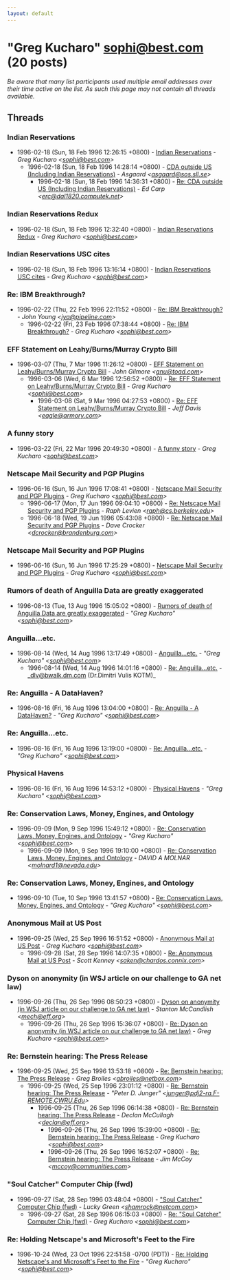 ```yaml
---
layout: default
---
```


# "Greg Kucharo" <sophi@best.com> (20 posts)

_Be aware that many list participants used multiple email addresses over their time active on the list. As such this page may not contain all threads available._

## Threads

### Indian Reservations
+ 1996-02-18 (Sun, 18 Feb 1996 12:26:15 +0800) - [Indian Reservations](/archive/1996/02/64df1a4c7018accf513aa565edaaefa959a063ad36dfa454d42714a091843849) - _Greg Kucharo \<sophi@best.com\>_
  + 1996-02-18 (Sun, 18 Feb 1996 14:28:14 +0800) - [CDA outside US (Including Indian Reservations)](/archive/1996/02/2f39b56f09112bb10b43d332d200f052ccbfeafa300d6e6576d992e67cfe4695) - _Asgaard \<asgaard@sos.sll.se\>_
    + 1996-02-18 (Sun, 18 Feb 1996 14:36:31 +0800) - [Re: CDA outside US (Including Indian Reservations)](/archive/1996/02/3fd5b957187b4ca3c4ecabf99e19b8b84a6c6c3f9a45326de6d86446707c2564) - _Ed Carp \<erc@dal1820.computek.net\>_

### Indian Reservations Redux
+ 1996-02-18 (Sun, 18 Feb 1996 12:32:40 +0800) - [Indian Reservations Redux](/archive/1996/02/6d4a297a332f292513edc44e7c1da667d3724718243e86023c798919bb25bd84) - _Greg Kucharo \<sophi@best.com\>_

### Indian Reservations USC cites
+ 1996-02-18 (Sun, 18 Feb 1996 13:16:14 +0800) - [Indian Reservations USC cites](/archive/1996/02/88f8a54d1471d16bc187906aa3eb7af812367c70d21f92fc02bbb713c1be2044) - _Greg Kucharo \<sophi@best.com\>_

### Re: IBM Breakthrough?
+ 1996-02-22 (Thu, 22 Feb 1996 22:11:52 +0800) - [Re: IBM Breakthrough?](/archive/1996/02/8ae618a69bf4c210690c0905a350f774db709987c9b9d74b04a01052f42a0532) - _John Young \<jya@pipeline.com\>_
  + 1996-02-22 (Fri, 23 Feb 1996 07:38:44 +0800) - [Re: IBM Breakthrough?](/archive/1996/02/e9e2cdb96a59290b78802011f2597f93de3f5619141a8e73c702540c2c93f200) - _Greg Kucharo \<sophi@best.com\>_

### EFF Statement on Leahy/Burns/Murray Crypto Bill
+ 1996-03-07 (Thu, 7 Mar 1996 11:26:12 +0800) - [EFF Statement on Leahy/Burns/Murray Crypto Bill](/archive/1996/03/943a4ffdc6d51999b231c078ebd81ecd9b636b4f3500ad4ae347558aed94f43d) - _John Gilmore \<gnu@toad.com\>_
  + 1996-03-06 (Wed, 6 Mar 1996 12:56:52 +0800) - [Re: EFF Statement on Leahy/Burns/Murray Crypto Bill](/archive/1996/03/f806d53a653589eb54636c747bd5c6c3da305f6e96a4e469894aa25c60af8641) - _Greg Kucharo \<sophi@best.com\>_
    + 1996-03-08 (Sat, 9 Mar 1996 04:27:53 +0800) - [Re: EFF Statement on Leahy/Burns/Murray Crypto Bill](/archive/1996/03/15358f6a12d068f5a2fd61c7ac5106b2b48a389a6edfa0bd424dfece36baf170) - _Jeff Davis \<eagle@armory.com\>_

### A funny story
+ 1996-03-22 (Fri, 22 Mar 1996 20:49:30 +0800) - [A funny story](/archive/1996/03/6c70be386897e3c56d4bea4416dbd472b38fcb7df6d0502425e73a3e086f2798) - _Greg Kucharo \<sophi@best.com\>_

### Netscape Mail Security and PGP Plugins
+ 1996-06-16 (Sun, 16 Jun 1996 17:08:41 +0800) - [Netscape Mail Security and PGP Plugins](/archive/1996/06/bdbb09c893abcd51e87146aa563ea155396536491fc9d6e28c7d50ed61d95747) - _Greg Kucharo \<sophi@best.com\>_
  + 1996-06-17 (Mon, 17 Jun 1996 09:04:10 +0800) - [Re: Netscape Mail Security and PGP Plugins](/archive/1996/06/d2a1cba721354b1f1df3793111bcfa30e1ea8b316f6fca81df7a4d8f3435c2c3) - _Raph Levien \<raph@cs.berkeley.edu\>_
  + 1996-06-18 (Wed, 19 Jun 1996 05:43:08 +0800) - [Re: Netscape Mail Security and PGP Plugins](/archive/1996/06/2ebef02d7f633629898ffec5ca8a8785d55f726f0882e0a004891e0076ad8f81) - _Dave Crocker \<dcrocker@brandenburg.com\>_

### Netscape Mail Security and PGP Plugins
+ 1996-06-16 (Sun, 16 Jun 1996 17:25:29 +0800) - [Netscape Mail Security and PGP Plugins](/archive/1996/06/7f74c97865f625931a7366f24e8efedd535658641a6cf898fbec927eb9c372f0) - _Greg Kucharo \<sophi@best.com\>_

### Rumors of death of Anguilla Data are greatly exaggerated
+ 1996-08-13 (Tue, 13 Aug 1996 15:05:02 +0800) - [Rumors of death of Anguilla Data are greatly exaggerated](/archive/1996/08/cca76973b67b17d5bb25b3512e2aac5bf3cce72e0036ddbae7bb7c485176d105) - _"Greg Kucharo" \<sophi@best.com\>_

### Anguilla...etc.
+ 1996-08-14 (Wed, 14 Aug 1996 13:17:49 +0800) - [Anguilla...etc.](/archive/1996/08/59ff0dc4581ab663004126f1171d86e9a57a698b2218e55ae2c8f1e768122276) - _"Greg Kucharo" \<sophi@best.com\>_
  + 1996-08-14 (Wed, 14 Aug 1996 14:01:16 +0800) - [Re: Anguilla...etc.](/archive/1996/08/10f3fa3ae54f710e6f20bf635a68fe6e73d84867e2f08f1dd98f8931ce2060dc) - _dlv@bwalk.dm.com (Dr.Dimitri Vulis KOTM)_

### Re: Anguilla - A DataHaven?
+ 1996-08-16 (Fri, 16 Aug 1996 13:04:00 +0800) - [Re: Anguilla - A DataHaven?](/archive/1996/08/3be63f32fb65cce18d9ed344b5f44f18953f7ed69195261b4d9436249fadce62) - _"Greg Kucharo" \<sophi@best.com\>_

### Re: Anguilla...etc.
+ 1996-08-16 (Fri, 16 Aug 1996 13:19:00 +0800) - [Re: Anguilla...etc.](/archive/1996/08/6bd443cc5617b553b8f4e3cb360795796995664a708984d51d9df0a537b30a5d) - _"Greg Kucharo" \<sophi@best.com\>_

### Physical Havens
+ 1996-08-16 (Fri, 16 Aug 1996 14:53:12 +0800) - [Physical Havens](/archive/1996/08/87fe0ada618ce46334fb9e352ef1674dbce17b7b5510b77d069a99274fbcf6ea) - _"Greg Kucharo" \<sophi@best.com\>_

### Re: Conservation Laws, Money, Engines, and Ontology
+ 1996-09-09 (Mon, 9 Sep 1996 15:49:12 +0800) - [Re: Conservation Laws, Money, Engines, and Ontology](/archive/1996/09/c3752fab6047111ecc24053954235603bc66896516d20cbbd679e464c80463da) - _"Greg Kucharo" \<sophi@best.com\>_
  + 1996-09-09 (Mon, 9 Sep 1996 19:10:00 +0800) - [Re: Conservation Laws, Money, Engines, and Ontology](/archive/1996/09/7b5febe91724fcfb0cfa8038f1c9d66ba45a73e3c12f8ceb36351d66c0ec3afd) - _DAVID A MOLNAR \<molnard1@nevada.edu\>_

### Re: Conservation Laws, Money, Engines, and Ontology
+ 1996-09-10 (Tue, 10 Sep 1996 13:41:57 +0800) - [Re: Conservation Laws, Money, Engines, and Ontology](/archive/1996/09/99ab2d0823c5660b51f9bd938440d47fe84f6bb1d51fb0db83912377be3b06f2) - _"Greg Kucharo" \<sophi@best.com\>_

### Anonymous Mail at US Post
+ 1996-09-25 (Wed, 25 Sep 1996 16:51:52 +0800) - [Anonymous Mail at US Post](/archive/1996/09/23777300f0e5a803eb73259852e26f011e94b01a913b2102af84ddcceb8304f3) - _Greg Kucharo \<sophi@best.com\>_
  + 1996-09-28 (Sat, 28 Sep 1996 14:07:35 +0800) - [Re: Anonymous Mail at US Post](/archive/1996/09/2b76ad614c8d0c0f13625d5c12bc1b9ce29a7567f5bc98b11124e71e18ff62f8) - _Scott Kenney \<saken@chardos.connix.com\>_

### Dyson on anonymity (in WSJ article on our challenge to GA net law)
+ 1996-09-26 (Thu, 26 Sep 1996 08:50:23 +0800) - [Dyson on anonymity (in WSJ article on our challenge to GA net law)](/archive/1996/09/ba866ead10efb200f7e47aea9599f027414b46ce1d5253261ceb65cb198815b1) - _Stanton McCandlish \<mech@eff.org\>_
  + 1996-09-26 (Thu, 26 Sep 1996 15:36:07 +0800) - [Re: Dyson on anonymity (in WSJ article on our challenge to GA net law)](/archive/1996/09/6b851cd6f8f88261f94ad60b180ba8b80f3eed686cf1226a6c09c02e2e70f3e4) - _Greg Kucharo \<sophi@best.com\>_

### Re: Bernstein hearing: The Press Release
+ 1996-09-25 (Wed, 25 Sep 1996 13:53:18 +0800) - [Re: Bernstein hearing: The Press Release](/archive/1996/09/8d5729645728e21ecee31c7288ff4950023a2ceef9e33661badf2e41cbd0ddaf) - _Greg Broiles \<gbroiles@netbox.com\>_
  + 1996-09-25 (Wed, 25 Sep 1996 23:01:12 +0800) - [Re: Bernstein hearing: The Press Release](/archive/1996/09/e84da0c5f9f6774a0e939111d5d3e576d7f8a6c12627e4a96a5e08e62b8d66b1) - _"Peter D. Junger" \<junger@pdj2-ra.F-REMOTE.CWRU.Edu\>_
    + 1996-09-25 (Thu, 26 Sep 1996 06:14:38 +0800) - [Re: Bernstein hearing: The Press Release](/archive/1996/09/c254c48672418aee2b53f626a5e6d146b7405a4cdfa78b67717ed98595da2fc6) - _Declan McCullagh \<declan@eff.org\>_
      + 1996-09-26 (Thu, 26 Sep 1996 15:39:00 +0800) - [Re: Bernstein hearing: The Press Release](/archive/1996/09/2f72a010fd7747bfd27eaa41e8f34f23e6f2df85de5d054b38d35e577983f1e6) - _Greg Kucharo \<sophi@best.com\>_
      + 1996-09-26 (Thu, 26 Sep 1996 16:52:07 +0800) - [Re: Bernstein hearing: The Press Release](/archive/1996/09/e3ef4ccce1ab9008da3a6980e3b3b62796217d4b40e11f68fcf71c5280972b0e) - _Jim McCoy \<mccoy@communities.com\>_

### "Soul Catcher" Computer Chip (fwd)
+ 1996-09-27 (Sat, 28 Sep 1996 03:48:04 +0800) - ["Soul Catcher" Computer Chip (fwd)](/archive/1996/09/da9b88af30e11ffe37121b69b2498e1bb60ef7f84d3c9555b2fc2b5f355ae49b) - _Lucky Green \<shamrock@netcom.com\>_
  + 1996-09-27 (Sat, 28 Sep 1996 06:15:03 +0800) - [Re: "Soul Catcher" Computer Chip (fwd)](/archive/1996/09/5b78fff8c703e5e33532814fa24ef49d0cdab3aa01853bc7fc2d33da07185b78) - _Greg Kucharo \<sophi@best.com\>_

### Re: Holding Netscape's and Microsoft's Feet to the Fire
+ 1996-10-24 (Wed, 23 Oct 1996 22:51:58 -0700 (PDT)) - [Re: Holding Netscape's and Microsoft's Feet to the Fire](/archive/1996/10/ebb9f04f0d087eb7bcab0d44247b3fd797c86b288f598dbf8a3be2b0e3679073) - _"Greg Kucharo" \<sophi@best.com\>_

